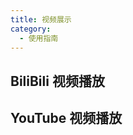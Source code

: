 ```yaml
---
title: 视频展示
category:
  - 使用指南
---
```


## BiliBili 视频播放

<BiliBili bvid="BV18v4y1b7S6" />

## YouTube 视频播放

<YouTube id="P60QGBC7UIk" />

